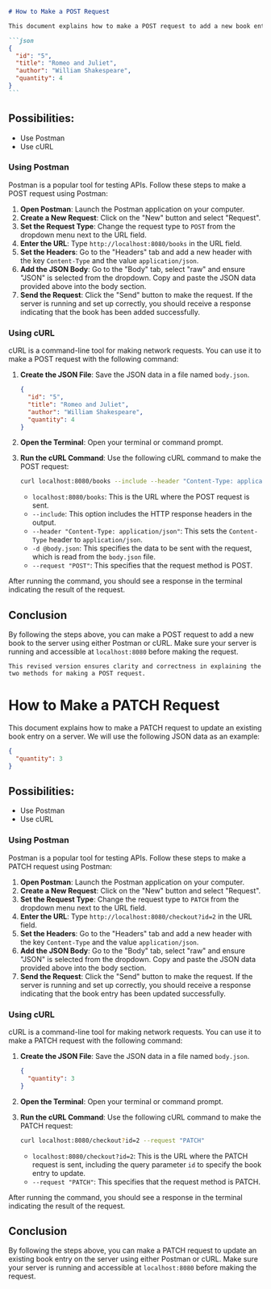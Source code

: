 ````markdown
# How to Make a POST Request

This document explains how to make a POST request to add a new book entry to a server. We will use the following JSON data as an example:

```json
{
  "id": "5",
  "title": "Romeo and Juliet",
  "author": "William Shakespeare",
  "quantity": 4
}
```
````

## Possibilities:

- Use Postman
- Use cURL

### Using Postman

Postman is a popular tool for testing APIs. Follow these steps to make a POST request using Postman:

1. **Open Postman**: Launch the Postman application on your computer.
2. **Create a New Request**: Click on the "New" button and select "Request".
3. **Set the Request Type**: Change the request type to `POST` from the dropdown menu next to the URL field.
4. **Enter the URL**: Type `http://localhost:8080/books` in the URL field.
5. **Set the Headers**: Go to the "Headers" tab and add a new header with the key `Content-Type` and the value `application/json`.
6. **Add the JSON Body**: Go to the "Body" tab, select "raw" and ensure "JSON" is selected from the dropdown. Copy and paste the JSON data provided above into the body section.
7. **Send the Request**: Click the "Send" button to make the request. If the server is running and set up correctly, you should receive a response indicating that the book has been added successfully.

### Using cURL

cURL is a command-line tool for making network requests. You can use it to make a POST request with the following command:

1. **Create the JSON File**: Save the JSON data in a file named `body.json`.

   ```json
   {
     "id": "5",
     "title": "Romeo and Juliet",
     "author": "William Shakespeare",
     "quantity": 4
   }
   ```

2. **Open the Terminal**: Open your terminal or command prompt.
3. **Run the cURL Command**: Use the following cURL command to make the POST request:

   ```sh
   curl localhost:8080/books --include --header "Content-Type: application/json" -d @body.json --request "POST"
   ```

   - `localhost:8080/books`: This is the URL where the POST request is sent.
   - `--include`: This option includes the HTTP response headers in the output.
   - `--header "Content-Type: application/json"`: This sets the `Content-Type` header to `application/json`.
   - `-d @body.json`: This specifies the data to be sent with the request, which is read from the `body.json` file.
   - `--request "POST"`: This specifies that the request method is POST.

After running the command, you should see a response in the terminal indicating the result of the request.

## Conclusion

By following the steps above, you can make a POST request to add a new book to the server using either Postman or cURL. Make sure your server is running and accessible at `localhost:8080` before making the request.

```
This revised version ensures clarity and correctness in explaining the two methods for making a POST request.
```
# How to Make a PATCH Request

This document explains how to make a PATCH request to update an existing book entry on a server. We will use the following JSON data as an example:

```json
{
  "quantity": 3
}
```

## Possibilities:

- Use Postman
- Use cURL

### Using Postman

Postman is a popular tool for testing APIs. Follow these steps to make a PATCH request using Postman:

1. **Open Postman**: Launch the Postman application on your computer.
2. **Create a New Request**: Click on the "New" button and select "Request".
3. **Set the Request Type**: Change the request type to `PATCH` from the dropdown menu next to the URL field.
4. **Enter the URL**: Type `http://localhost:8080/checkout?id=2` in the URL field.
5. **Set the Headers**: Go to the "Headers" tab and add a new header with the key `Content-Type` and the value `application/json`.
6. **Add the JSON Body**: Go to the "Body" tab, select "raw" and ensure "JSON" is selected from the dropdown. Copy and paste the JSON data provided above into the body section.
7. **Send the Request**: Click the "Send" button to make the request. If the server is running and set up correctly, you should receive a response indicating that the book entry has been updated successfully.

### Using cURL

cURL is a command-line tool for making network requests. You can use it to make a PATCH request with the following command:

1. **Create the JSON File**: Save the JSON data in a file named `body.json`.

   ```json
   {
     "quantity": 3
   }
   ```

2. **Open the Terminal**: Open your terminal or command prompt.
3. **Run the cURL Command**: Use the following cURL command to make the PATCH request:

   ```sh
   curl localhost:8080/checkout?id=2 --request "PATCH"
   ```

   - `localhost:8080/checkout?id=2`: This is the URL where the PATCH request is sent, including the query parameter `id` to specify the book entry to update.
   - `--request "PATCH"`: This specifies that the request method is PATCH.

After running the command, you should see a response in the terminal indicating the result of the request.

## Conclusion

By following the steps above, you can make a PATCH request to update an existing book entry on the server using either Postman or cURL. Make sure your server is running and accessible at `localhost:8080` before making the request.
